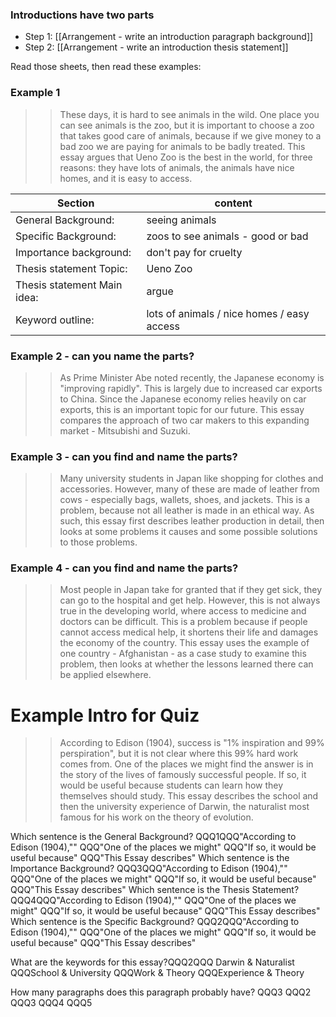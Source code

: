 ### Introductions have two parts
* Step 1: [[Arrangement - write an introduction paragraph background]]
* Step 2: [[Arrangement - write an introduction thesis statement]]

Read those sheets, then read these examples:

### Example 1
>><red>These days, it is hard to see animals in the wild.</red> <purple>One place you can see animals is the zoo, but it is important to choose a zoo that takes good care of animals, </purple> <green>because if we give money to a bad zoo we are paying for animals to be badly treated.</green> This essay <pink>argues</pink> <orange>that Ueno Zoo</orange> is the best in the world, for three reasons: <blue>they have lots of animals, the animals have nice homes, and it is easy to access.</blue>

Section							|content
--------------------------------|-----------------------------------
General Background: 			|<red>seeing animals</red>
Specific Background: 			|<purple>zoos to see animals - good or bad</purple>
Importance background:			|<green>don't pay for cruelty</green>
Thesis statement Topic: 		|<orange>Ueno Zoo</orange>
Thesis statement Main idea: 	|<pink>argue</pink>
Keyword outline:				|<blue>lots of animals / nice homes / easy access</blue>

### Example 2 - can you name the parts?
>><red>As Prime Minister Abe noted recently, the Japanese economy is "improving rapidly".</red> This is largely due to <purple>increased car exports to China.</purple> <green>Since the Japanese economy relies heavily on car exports, this is an important topic for our future.</green> This essay <pink>compares</pink> <orange>the approach of two car makers</orange> to this expanding market - <blue>Mitsubishi and Suzuki.</blue>

### Example 3 - can you find and name the parts?
>>Many university students in Japan like shopping for clothes and accessories. However, many of these are made of leather from cows - especially bags, wallets, shoes, and jackets. This is a problem, because not all leather is made in an ethical way. As such, this essay first describes leather production in detail, then looks at some problems it causes and some possible solutions to those problems.

### Example 4 - can you find and name the parts?
>>Most people in Japan take for granted that if they get sick, they can go to the hospital and get help. However, this is not always true in the developing world, where access to medicine and doctors can be difficult. This is a problem because if people cannot access medical help, it shortens their life and damages the economy of the country. This essay uses the example of one country - Afghanistan - as a case study to examine this problem, then looks at whether the lessons learned there can be applied elsewhere.

# Example Intro for Quiz
>>According to Edison (1904), success is "1% inspiration and 99% perspiration", but it is not clear where this 99% hard work comes from. One of the places we might find the answer is in the story of the lives of famously successful people. If so, it would be useful because students can learn how they themselves should study. This essay describes the school and then the university experience of Darwin, the naturalist most famous for his work on the theory of evolution.

Which sentence is the General Background? QQQ1QQQ"According to Edison (1904),"" QQQ"One of the places we might" QQQ"If so, it would be useful because" QQQ"This Essay describes"
Which sentence is the Importance Background? QQQ3QQQ"According to Edison (1904),"" QQQ"One of the places we might" QQQ"If so, it would be useful because" QQQ"This Essay describes"
Which sentence is the Thesis Statement? QQQ4QQQ"According to Edison (1904),"" QQQ"One of the places we might" QQQ"If so, it would be useful because" QQQ"This Essay describes"
Which sentence is the Specific Background? QQQ2QQQ"According to Edison (1904),"" QQQ"One of the places we might" QQQ"If so, it would be useful because" QQQ"This Essay describes"

What are the keywords for this essay?QQQ2QQQ Darwin & Naturalist QQQSchool & University QQQWork & Theory QQQExperience & Theory

How many paragraphs does this paragraph probably have? QQQ3 QQQ2 QQQ3 QQQ4 QQQ5

